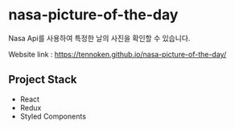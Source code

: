 # nasa-picture-of-the-day

Nasa Api를 사용하여 특정한 날의 사진을 확인할 수 있습니다.

Website link : https://tennoken.github.io/nasa-picture-of-the-day/


## Project Stack

- React
- Redux
- Styled Components
